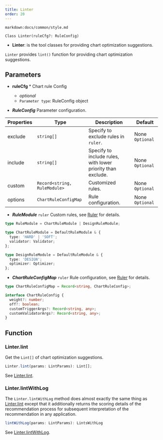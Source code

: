 ```yaml
---
title: Linter
order: 20
---
```


`markdown:docs/common/style.md`



```sign
Class Linter(ruleCfg?: RuleConfig)
```

* **Linter**: is the tool classes for providing chart optimization suggestions.

`Linter` provides `lint()` function for providing chart optimization suggestions.

## Parameters

* **ruleCfg** * Chart rule Config
  * _optional_
  * `Parameter type`: RuleConfig object

* _**RuleConfig**_ Parameter configuration.

| Properties | Type                         | Description                                                 | Default         |
| ---------- | ---------------------------- | ----------------------------------------------------------- | --------------- |
| exclude    | `string[]`                   | Specify to exclude rules in `ruler`.                        | None `Optional` |
| include    | `string[]`                   | Specify to include rules, with lower priority than exclude. | None `Optional` |
| custom     | `Record<string, RuleModule>` | Customized rules.                                           | None `Optional` |
| options    | `ChartRuleConfigMap`         | Rule configuration.                                         | None `Optional` |

* _**RuleModule**_ `ruler` Custom rules, see [Ruler](./30_Ruler) for details.

```ts
type RuleModule = ChartRuleModule | DesignRuleModule;

type ChartRuleModule = DefaultRuleModule & {
  type: 'HARD' | 'SOFT';
  validator: Validator;
};

type DesignRuleModule = DefaultRuleModule & {
  type: 'DESIGN';
  optimizer: Optimizer;
};
```

* _**ChartRuleConfigMap**_ `ruler` Rule configuration, see [Ruler](./30_Ruler) for details.

```ts
type ChartRuleConfigMap = Record<string, ChartRuleConfig>;

interface ChartRuleConfig {
  weight?: number;
  off?: boolean;
  customTriggerArgs?: Record<string, any>;
  customValidatorArgs?: Record<string, any>;
}
```

## Function

### Linter.lint

Get the `Lint[]` of chart optimization suggestions.

```ts
Linter.lint(params: LintParams): Lint[];
```

See [Linter.lint](./21_Linter-lint).

### Linter.lintWithLog

The `Linter.lintWithLog` method does almost exactly the same thing as [Linter.lint](./21_Linter-lint) except that it additionally returns the scoring details of the recommendation process for subsequent interpretation of the recommendation in any application.

```ts
lintWithLog(params: LintParams): LintsWithLog
```

See [Linter.lintWithLog](./22_Linter-lintWithLog).
